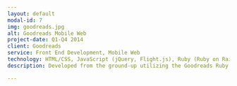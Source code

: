 ```yaml
---
layout: default
modal-id: 7
img: goodreads.jpg
alt: Goodreads Mobile Web
project-date: Q1-Q4 2014
client: Goodreads
service: Front End Development, Mobile Web
technology: HTML/CSS, JavaScript (jQuery, Flight.js), Ruby (Ruby on Rails)
description: Developed from the ground-up utilizing the Goodreads Ruby on Rails back-end services, the Mobile Web version of the site was built and designed specifically for the low bandwidth of cellular networks. It utilizes Twitter's Flight.js framework. Also assisted with core website products and services by developing the front end components.

---
```

